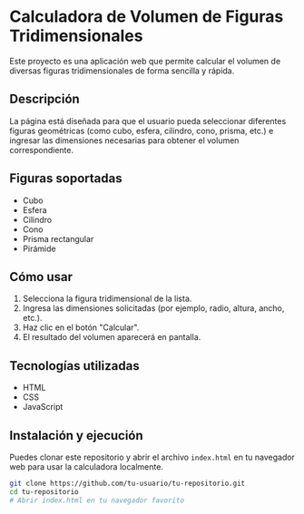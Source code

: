 # Calculadora de Volumen de Figuras Tridimensionales

Este proyecto es una aplicación web que permite calcular el volumen de diversas figuras tridimensionales de forma sencilla y rápida.

## Descripción

La página está diseñada para que el usuario pueda seleccionar diferentes figuras geométricas (como cubo, esfera, cilindro, cono, prisma, etc.) e ingresar las dimensiones necesarias para obtener el volumen correspondiente.

## Figuras soportadas

- Cubo
- Esfera
- Cilindro
- Cono
- Prisma rectangular
- Pirámide

## Cómo usar

1. Selecciona la figura tridimensional de la lista.
2. Ingresa las dimensiones solicitadas (por ejemplo, radio, altura, ancho, etc.).
3. Haz clic en el botón "Calcular".
4. El resultado del volumen aparecerá en pantalla.

## Tecnologías utilizadas

- HTML
- CSS
- JavaScript

## Instalación y ejecución

Puedes clonar este repositorio y abrir el archivo `index.html` en tu navegador web para usar la calculadora localmente.

```bash
git clone https://github.com/tu-usuario/tu-repositorio.git
cd tu-repositorio
# Abrir index.html en tu navegador favorito
